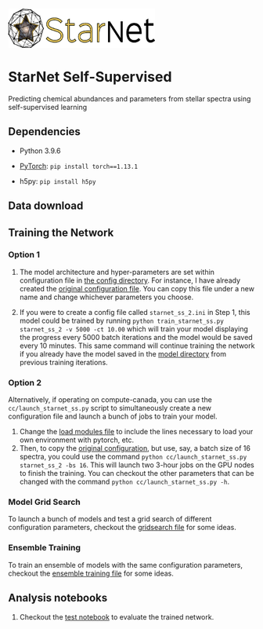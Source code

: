 <p align="left">
  <img width="300" height="80" src="./figures/full_logo.png">
</p>

# StarNet Self-Supervised

Predicting chemical abundances and parameters from stellar spectra using self-supervised learning

## Dependencies

- Python 3.9.6

- [PyTorch](http://pytorch.org/): `pip install torch==1.13.1`

- h5py: `pip install h5py`

## Data download

## Training the Network

### Option 1

1. The model architecture and hyper-parameters are set within configuration file in [the config directory](./configs). For instance, I have already created the [original configuration file](./configs/starnet_ss_1.ini). You can copy this file under a new name and change whichever parameters you choose.
  
2. If you were to create a config file called `starnet_ss_2.ini` in Step 1, this model could be trained by running `python train_starnet_ss.py starnet_ss_2 -v 5000 -ct 10.00` which will train your model displaying the progress every 5000 batch iterations and the model would be saved every 10 minutes. This same command will continue training the network if you already have the model saved in the [model directory](./models) from previous training iterations. 

### Option 2

Alternatively, if operating on compute-canada, you can use the `cc/launch_starnet_ss.py` script to simultaneously create a new configuration file and launch a bunch of jobs to train your model. 

1. Change the [load modules file](./cc/module_loads.txt) to include the lines necessary to load your own environment with pytorch, etc. 
2. Then, to copy the [original configuration](./configs/starnet_ss_1.ini), but use, say, a batch size of 16 spectra, you could use the command `python cc/launch_starnet_ss.py starnet_ss_2 -bs 16`. This will launch two 3-hour jobs on the GPU nodes to finish the training. You can checkout the other parameters that can be changed with the command `python cc/launch_starnet_ss.py -h`.

### Model Grid Search

To launch a bunch of models and test a grid search of different configuration parameters, checkout the [gridsearch file](./cc/launch_starnet_ss_gridsearch.py) for some ideas.

### Ensemble Training

To train an ensemble of models with the same configuration parameters, checkout the [ensemble training file](./cc/launch_starnet_ss_ensemble.py) for some ideas.

## Analysis notebooks

1. Checkout the [test notebook](./test_starnet_ss.ipynb) to evaluate the trained network.
